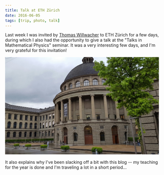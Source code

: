 ```yaml
---
title: Talk at ETH Zürich
date: 2016-06-05
tags: [trip, photo, talk]
---
```


Last week I was invited by [Thomas Willwacher](http://user.math.uzh.ch/willwacher/) to ETH Zürich for a few days, during which I also had the opportunity to give a talk at the "Talks in Mathematical Physics" seminar. It was a very interesting few days, and I'm very grateful for this invitation!


![The main building of ETH](./eth.jpg)

It also explains why I've been slacking off a bit with this blog -- my teaching for the year is done and I'm traveling a lot in a short period...
